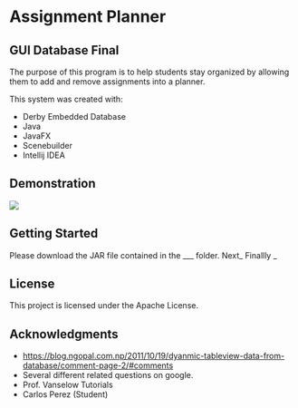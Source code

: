 # Assignment Planner
## GUI Database Final

The purpose of this program is to help students stay organized by allowing them to add and remove assignments into a planner.

This system was created with:
* Derby Embedded Database
* Java
* JavaFX
* Scenebuilder
* Intellij IDEA

## Demonstration

![](uVQcXTh2OL8ji7DTfs.gif)

## Getting Started

Please download the JAR file contained in the ___ folder.
Next_
Finallly _

## License

This project is licensed under the Apache License.

## Acknowledgments

* https://blog.ngopal.com.np/2011/10/19/dyanmic-tableview-data-from-database/comment-page-2/#comments
* Several different related questions on google.
* Prof. Vanselow Tutorials
* Carlos Perez (Student)

